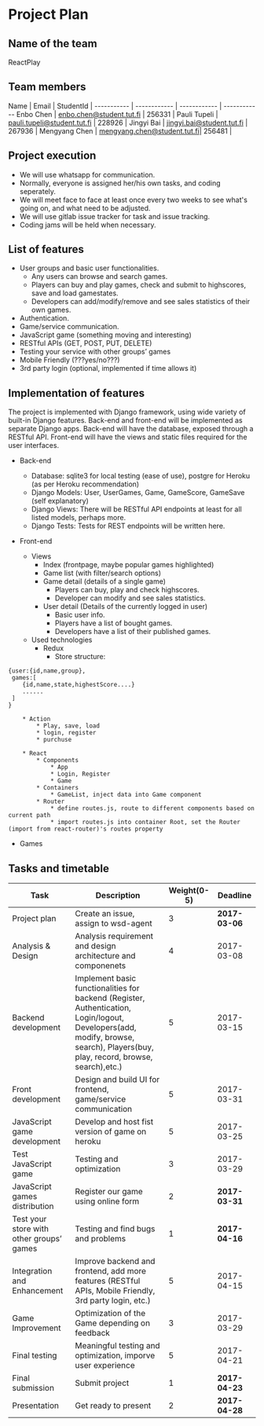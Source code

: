 # Project Plan

## Name of the team
ReactPlay

## Team members
Name | Email | StudentId | 
----------- | ------------ | ------------ | ------------
Enbo Chen | enbo.chen@student.tut.fi | 256331 |
Pauli Tupeli | pauli.tupeli@student.tut.fi | 228926 |
Jingyi Bai | jingyi.bai@student.tut.fi | 267936 |
Mengyang Chen | mengyang.chen@student.tut.fi| 256481 |

## Project execution
* We will use whatsapp for communication.
* Normally, everyone is assigned her/his own tasks, and coding seperately.
* We will meet face to face at least once every two weeks to see what's going on, and what need to be adjusted.
* We will use gitlab issue tracker for task and issue tracking.
* Coding jams will be held when necessary.

## List of features

* User groups and basic user functionalities.
    * Any users can browse and search games.
    * Players can buy and play games, check and submit to highscores, save and load gamestates.
    * Developers can add/modify/remove and see sales statistics of their own games.
* Authentication.
* Game/service communication.
* JavaScript game (something moving and interesting)
* RESTful APIs (GET, POST, PUT, DELETE)
* Testing your service with other groups’ games
* Mobile Friendly (???yes/no???)
* 3rd party login (optional, implemented if time allows it)

## Implementation of features

The project is implemented with Django framework, using wide variety of built-in Django features.
Back-end and front-end will be implemented as separate Django apps.
Back-end will have the database, exposed through a RESTful API.
Front-end will have the views and static files required for the user interfaces.

* Back-end
    * Database: sqlite3 for local testing (ease of use), postgre for Heroku (as per Heroku recommendation)
    * Django Models: User, UserGames, Game, GameScore, GameSave (self explanatory)
    * Django Views: There will be RESTful API endpoints at least for all listed models, perhaps more.
    * Django Tests: Tests for REST endpoints will be written here.

* Front-end
    * Views
        * Index (frontpage, maybe popular games highlighted)
        * Game list (with filter/search options)
        * Game detail (details of a single game)
            * Players can buy, play and check highscores.
            * Developer can modify and see sales statistics.
        * User detail (Details of the currently logged in user)
            * Basic user info.
            * Players have a list of bought games.
            * Developers have a list of their published games.
    * Used technologies
        * Redux
            * Store structure:
```
{user:{id,name,group},
 games:[
    {id,name,state,highestScore....}
    ......
 ]
}
```
        * Action
            * Play, save, load
            * login, register
            * purchuse

        * React
            * Components
                * App
                * Login, Register
                * Game
            * Containers
                * GameList, inject data into Game component
            * Router
                * define routes.js, route to different components based on current path
                * import routes.js into container Root, set the Router (import from react-router)'s routes property

* Games

## Tasks and timetable
Task | Description | Weight(0-5) | Deadline
----------- | ------------ | ------------ | ------------
Project plan | Create an issue, assign to wsd-agent | 3 | **2017-03-06**
Analysis & Design | Analysis requirement and design architecture and componenets | 4 | 2017-03-08
Backend development | Implement basic functionalities for backend (Register, Authentication, Login/logout, Developers(add, modify, browse, search), Players(buy, play, record, browse, search),etc.) | 5 | 2017-03-15
Front development | Design and build UI for frontend, game/service communication | 5 | 2017-03-31
JavaScript game development | Develop and host fist version of game on heroku | 5 | 2017-03-25
Test JavaScript game | Testing and optimization | 3 | 2017-03-29
JavaScript games distribution | Register our game using online form | 2 | **2017-03-31**
Test your store with other groups’ games | Testing and find bugs and problems  | 1 | **2017-04-16**
Integration and Enhancement | Improve backend and frontend, add more features (RESTful APIs, Mobile Friendly, 3rd party login, etc.) | 5 | 2017-04-15
Game Improvement | Optimization of the Game depending on feedback | 3 | 2017-03-29
Final testing | Meaningful testing and optimization, imporve user experience | 5 | 2017-04-21
Final submission | Submit project | 1 | **2017-04-23**
Presentation | Get ready to present | 2 | **2017-04-28**
